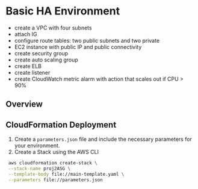 # Basic HA Environment

-   create a VPC with four subnets
-   attach IG
-   configure route tables: two public subnets and two private
-   EC2 instance with public IP and public connectivity
-   create security group
-   create auto scaling group
-   create ELB
-   create listener
-   create CloudWatch metric alarm with action that scales out if CPU > 90%

## Overview

## CloudFormation Deployment

1. Create a `parameters.json` file and include the necessary parameters for your environment.
2. Create a Stack using the AWS CLI

```bash
 aws cloudformation create-stack \
 --stack-name proj2ASG \
 --template-body file://main-template.yaml \
 --parameters file://parameters.json
```
